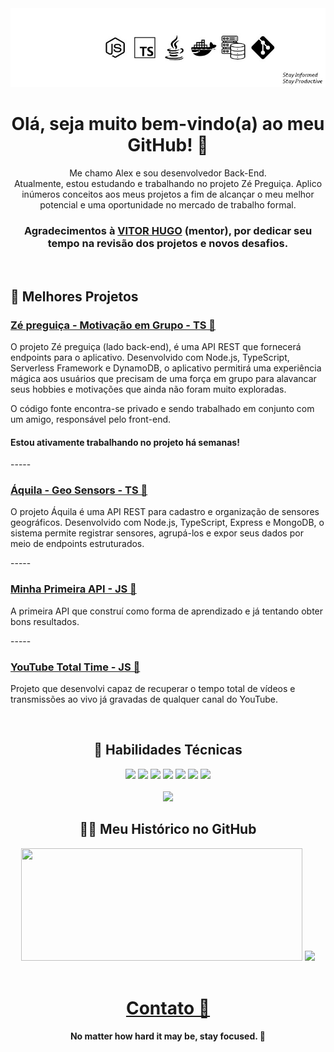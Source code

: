 <div align="center">
   <img src="./1721580892981.jpg">

   <h1>Olá, seja muito bem-vindo(a) ao meu GitHub! 👋</h1>
</div>

<div align="center">
   <p>Me chamo Alex e sou desenvolvedor Back-End. <br>
   Atualmente, estou estudando e trabalhando no projeto Zé Preguiça. Aplico inúmeros conceitos aos meus projetos a fim de alcançar o meu melhor potencial e uma oportunidade no mercado de trabalho formal.</p>
</div>

<div align="center">
   <h3>Agradecimentos à <a href="https://www.linkedin.com/in/vitorhcs/">VITOR HUGO</a> (mentor), por dedicar seu tempo na revisão dos projetos e novos desafios.</h3>
</div>
<br>

<div align="left">
   <h2>📂 Melhores Projetos</h2>
   <h3><a href="https://zepreguica.com">Zé preguiça - Motivação em Grupo - TS 🦥</a></h3>
   <p>O projeto Zé preguiça (lado back-end), é uma API REST que fornecerá endpoints para o aplicativo. Desenvolvido com Node.js, TypeScript, Serverless Framework e DynamoDB, o aplicativo permitirá uma experiência mágica aos usuários que precisam de uma força em grupo          para alavancar seus hobbies e motivações que ainda não foram muito exploradas.</p>
   <p>O código fonte encontra-se privado e sendo trabalhado em conjunto com um amigo, responsável pelo front-end.</p>
   <h4>Estou ativamente trabalhando no projeto há semanas!</h4>
   <p>-----</p>
   <h3><a href="https://github.com/AlexSnider/Aquila-Project">Áquila - Geo Sensors - TS 🚢</a></h3>
   <p>O projeto Áquila é uma API REST para cadastro e organização de sensores geográficos. Desenvolvido com Node.js, TypeScript, Express e MongoDB, o sistema permite registrar sensores, agrupá-los e expor seus dados por meio de endpoints estruturados.</p>
   <p>-----</p>
   <h3><a href="https://github.com/AlexSnider/Projeto-API-e-commerce-Node.js">Minha Primeira API - JS 🥇</a></h3>
   <p>A primeira API que construí como forma de aprendizado e já tentando obter bons resultados.</p>
   <p>-----</p>
   <h3><a href="https://github.com/AlexSnider/YoutubeTotalTime">YouTube Total Time - JS 🚀</a></h3>
   <p>Projeto que desenvolvi capaz de recuperar o tempo total de vídeos e transmissões ao vivo já gravadas de qualquer canal do YouTube.</p>
</div>
<br>

<div align="center">
   <h2>🔧 Habilidades Técnicas</h2>
   
  <img src="https://img.shields.io/badge/JavaScript-F7DF1E?style=for-the-badge&logo=javascript&logoColor=black">
  <img src="https://img.shields.io/badge/TypeScript-007ACC?style=for-the-badge&logo=typescript&logoColor=white">
  <img src="https://img.shields.io/badge/Node.js-43853D?style=for-the-badge&logo=node.js&logoColor=white">
  <img src="https://img.shields.io/badge/MySQL-00000F?style=for-the-badge&logo=mysql&logoColor=white">
  <img src="https://img.shields.io/badge/postgresql-4169e1?style=for-the-badge&logo=postgresql&logoColor=white">
  <img src="https://img.shields.io/badge/MongoDB-4EA94B?style=for-the-badge&logo=mongodb&logoColor=white">
  <img src="https://img.shields.io/badge/docker-257bd6?style=for-the-badge&logo=docker&logoColor=white"><br><br>
  <img src="https://img.shields.io/badge/AWS-232F3E?style=flat&logo=amazonwebservices&logoColor=white">
</div>


<div align="center">
  <h2>🙋‍♂️ Meu Histórico no GitHub</h2>
   <img height="180em" width="450em" src="https://github-readme-stats.vercel.app/api?username=AlexSnider&show_icons=true&theme=tokyonight">
   <img height="180em" src="https://github-readme-stats.vercel.app/api/top-langs/?username=AlexSnider&layout=compact&theme=tokyonight">
</div>

<br>
<div align="center">
   <h1><a href="https://linktr.ee/techdev8">Contato 📧</a></h1>
</div>

<div align="center">
   <h4>No matter how hard it may be, stay focused. 🎯</h4>
</div>
</div>

